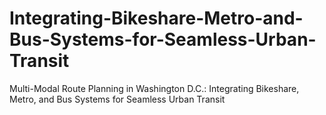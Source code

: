 # Integrating-Bikeshare-Metro-and-Bus-Systems-for-Seamless-Urban-Transit
Multi-Modal Route Planning in Washington D.C.: Integrating Bikeshare, Metro, and Bus Systems for Seamless Urban Transit
